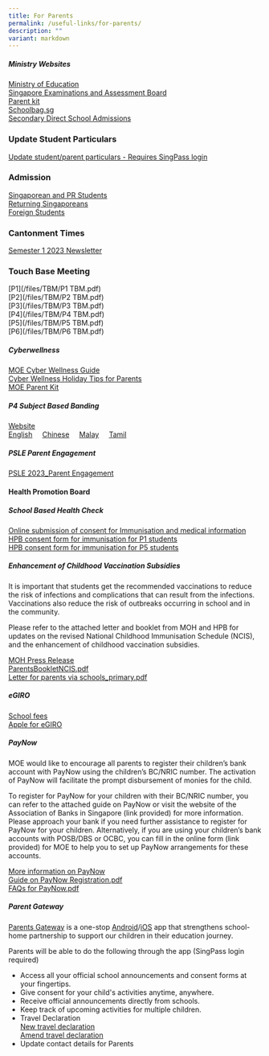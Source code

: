 ```yaml
---
title: For Parents
permalink: /useful-links/for-parents/
description: ""
variant: markdown
---
```

##### Ministry Websites
[Ministry of Education](https://www.moe.gov.sg/)<br>
[Singapore Examinations and Assessment Board](https://www.seab.gov.sg/)<br>
[Parent kit](https://www.moe.gov.sg/parentkit)<br>
[Schoolbag.sg](https://www.schoolbag.edu.sg/)<br>
[Secondary Direct School Admissions](https://www.moe.gov.sg/secondary/dsa)<br>

### Update Student Particulars
[Update student/parent particulars - Requires SingPass login](https://pg.moe.edu.sg/forms/sdf)

### Admission
[Singaporean and PR Students](https://form.gov.sg/62561c0cf319210013a4d4dc)<br>
[Returning Singaporeans](/useful-links/admissions-for-returning-singaporeans)<br>
[Foreign Students](https://www.moe.gov.sg/international-students)<br>

### Cantonment Times
[Semester 1 2023 Newsletter](/files/Times/2023semester1.pdf)<br>


### Touch Base Meeting
[P1](/files/TBM/P1 TBM.pdf)<br>
[P2](/files/TBM/P2 TBM.pdf)<br>
[P3](/files/TBM/P3 TBM.pdf)<br>
[P4](/files/TBM/P4 TBM.pdf)<br>
[P5](/files/TBM/P5 TBM.pdf)<br>
[P6](/files/TBM/P6 TBM.pdf)

##### Cyberwellness&nbsp;
[MOE Cyber Wellness Guide](https://www.moe.gov.sg/education-in-sg/our-programmes/cyber-wellness)&nbsp;<br>
[Cyber Wellness Holiday Tips for Parents](/files/Cyberwellness%20Holiday%20Tips%20for%20Parents.pdf) <br>
[MOE Parent Kit](https://www.moe.gov.sg/-/media/files/parent-kit/cyber-wellness-for-your-child.pdf)

##### P4 Subject Based Banding
[Website](https://www.moe.gov.sg/primary/curriculum/subject-based-banding)  
[English](/files/MOE_SBB_ENG_revised%201%20Mar%202018.pdf)&nbsp;&nbsp; &nbsp;&nbsp;[Chinese](/files/MOE_SBB_CHI_revised%201%20Mar%202018.pdf)&nbsp;&nbsp; &nbsp;&nbsp;[Malay](/files/MOE_SBB_ML_revised%201%20Mar%202018.pdf)&nbsp;&nbsp; &nbsp;&nbsp;[Tamil](/files/MOE_SBB_TL_revised%201%20Mar%202018.pdf)

##### PSLE Parent Engagement
[PSLE 2023_Parent Engagement](/files/psle%20parent%20engagement.pdf)

#### Health Promotion Board  

##### School Based Health Check
	
[Online submission of consent for Immunisation and medical information](https://childconsent.hpb.gov.sg/ship/process/SHIP/OnlineChildConsentPortal) <br>
[HPB consent form for immunisation for P1 students](/files/HPB-Consent%20Form%20for%20Immunisation%20for%20P1%20Students.pdf) <br>
[HPB consent form for immunisation for P5 students](/files/HPB-Consent%20Form%20for%20Immunisation%20for%20P5%20Students.pdf)
	
##### Enhancement of Childhood Vaccination Subsidies
It is important that students get the recommended vaccinations to reduce the risk of infections and complications that can result from the infections. Vaccinations also reduce the risk of outbreaks occurring in school and in the community.  
  
Please refer to the attached letter and booklet from MOH and HPB for updates on the revised National Childhood Immunisation Schedule (NCIS), and the enhancement of childhood vaccination subsidies.

[MOH Press Release](https://www.moh.gov.sg/news-highlights/details/enhanced-subsidies-for-nationally-recommended-vaccinations-and-childhood-developmental-screening) <br>
[ParentsBookletNCIS.pdf](/files/ParentsBookletNCIS.pdf) <br>
[Letter for parents via schools_primary.pdf](/files/Letter%20for%20parents%20via%20schools_primary.pdf)

##### eGIRO
[School fees](https://www.moe.gov.sg/financial-matters/fees)<br>
[Apple for eGIRO](https://www.moe.gov.sg/financial-matters/fees/egiro)

##### PayNow

MOE would like to encourage all parents to register their children’s bank account with PayNow using the children’s BC/NRIC number.&nbsp;The activation of PayNow will facilitate the prompt disbursement of monies for the child.

To register for PayNow for your children with their BC/NRIC number, you can refer to the attached guide on PayNow or visit the website of the Association of Banks in Singapore (link provided) for more information. Please approach your bank if you need further assistance to register for PayNow for your children. Alternatively, if you are using your children’s bank accounts with POSB/DBS or OCBC, you can fill in the online form (link provided) for MOE to help you to set up PayNow arrangements for these accounts.
  
[More information on PayNow](https://www.abs.org.sg/PayNow) <br>
[Guide on PayNow Registration.pdf](/files/Guide%20on%20PayNow%20Registration.pdf) <br>
[FAQs for PayNow.pdf](/files/FAQs%20for%20PayNow.pdf)

##### Parent Gateway

[Parents Gateway](https://pg.moe.edu.sg/)&nbsp;is a one-stop [Android](https://play.google.com/store/apps/details?id=com.moe.pgp)/[iOS](https://apps.apple.com/sg/app/parents-gateway/id1267198708) app that strengthens school-home partnership to support our children in their education journey.
	
Parents will be able to do the following through the app (SingPass login required)

* Access all your official school announcements and consent forms at your fingertips.
* Give consent for your child's activities anytime, anywhere.
* Receive official announcements directly from schools.
* Keep track of upcoming activities for multiple children.
* Travel Declaration <br>[New travel declaration](/files/Quick-Guide-to-Travel-Declaration-on-PG.pdf) <br> [Amend travel declaration](/files/Amending%20Travel%20Declarations%20on%20PG.pdf) 
* Update contact details for Parents